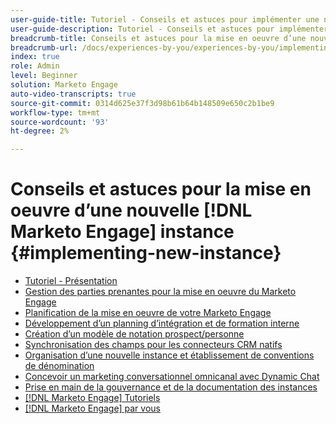 ```yaml
---
user-guide-title: Tutoriel - Conseils et astuces pour implémenter une nouvelle [!DNL Marketo Engage] instance
user-guide-description: Tutoriel - Conseils et astuces pour implémenter une nouvelle [!DNL Marketo Engage] instance
breadcrumb-title: Conseils et astuces pour la mise en oeuvre d’une nouvelle [!DNL Marketo Engage] instance
breadcrumb-url: /docs/experiences-by-you/experiences-by-you/implementing-new-instance/overview
index: true
role: Admin
level: Beginner
solution: Marketo Engage
auto-video-transcripts: true
source-git-commit: 0314d625e37f3d98b61b64b148509e650c2b1be9
workflow-type: tm+mt
source-wordcount: '93'
ht-degree: 2%

---
```



# Conseils et astuces pour la mise en oeuvre d’une nouvelle [!DNL Marketo Engage] instance {#implementing-new-instance}

+ [Tutoriel - Présentation](./overview.md)
+ [Gestion des parties prenantes pour la mise en oeuvre du Marketo Engage](./managing-stakeholder-communications.md)
+ [Planification de la mise en oeuvre de votre Marketo Engage](./planning-for-new-implementation.md)
+ [Développement d’un planning d’intégration et de formation interne](./internal-training-roadshow.md)
+ [Création d’un modèle de notation prospect/personne](./building-person-scoring-model.md)
+ [Synchronisation des champs pour les connecteurs CRM natifs](./syncing-fields-for-crm-integration.md)
+ [Organisation d’une nouvelle instance et établissement de conventions de dénomination](./organizing-new-instance.md)
+ [Concevoir un marketing conversationnel omnicanal avec Dynamic Chat](./designing-omnichannel-conversational-marketing.md)
+ [Prise en main de la gouvernance et de la documentation des instances](./documenting-your-instance.md)
+ [[!DNL Marketo Engage] Tutoriels](https://experienceleague.adobe.com/docs/marketo-learn/tutorials/overview.html?lang=fr)
+ [[!DNL Marketo Engage] par vous](https://experienceleague.adobe.com/en/docs/experiences-by-you/experiences-by-you/marketo-engage/overview)
